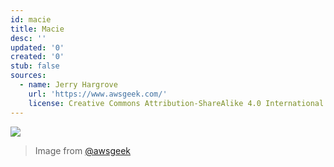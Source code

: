 ```yaml
---
id: macie
title: Macie
desc: ''
updated: '0'
created: '0'
stub: false
sources:
  - name: Jerry Hargrove
    url: 'https://www.awsgeek.com/'
    license: Creative Commons Attribution-ShareAlike 4.0 International License
---
```

![](/assets/images/Amazon-Macie_en.jpg)
> Image from [@awsgeek](https://www.awsgeek.com/Amazon-Macie/)
